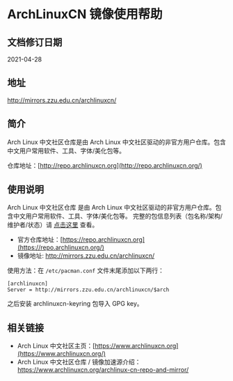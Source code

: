# ArchLinuxCN 镜像使用帮助

## 文档修订日期

2021-04-28

## 地址

http://mirrors.zzu.edu.cn/archlinuxcn/

## 简介

Arch Linux 中文社区仓库是由 Arch Linux 中文社区驱动的非官方用户仓库。包含中文用户常用软件、工具、字体/美化包等。

仓库地址：[http://repo.archlinuxcn.org](http://repo.archlinuxcn.org/)

## 使用说明

Arch Linux 中文社区仓库 是由 Arch Linux 中文社区驱动的非官方用户仓库。包含中文用户常用软件、工具、字体/美化包等。
完整的包信息列表（包名称/架构/维护者/状态）请 [点击这里](https://github.com/archlinuxcn/repo) 查看。

- 官方仓库地址：[https://repo.archlinuxcn.org](https://repo.archlinuxcn.org/)
- 镜像地址: http://mirrors.zzu.edu.cn/archlinuxcn/

使用方法：在 `/etc/pacman.conf` 文件末尾添加以下两行：

```
[archlinuxcn]
Server = http://mirrors.zzu.edu.cn/archlinuxcn/$arch
```

之后安装 archlinuxcn-keyring 包导入 GPG key。

## 相关链接

- Arch Linux 中文社区主页：[https://www.archlinuxcn.org](https://www.archlinuxcn.org/)
- Arch Linux 中文社区仓库 / 镜像加速源介绍：https://www.archlinuxcn.org/archlinux-cn-repo-and-mirror/

